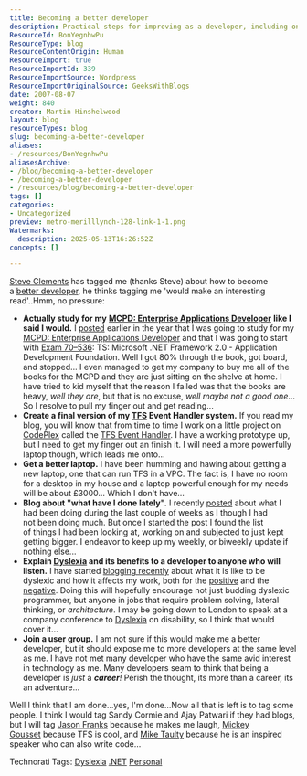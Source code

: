 ```yaml
---
title: Becoming a better developer
description: Practical steps for improving as a developer, including ongoing learning, project work, community involvement, blogging, and embracing neurodiversity in tech.
ResourceId: BonYegnhwPu
ResourceType: blog
ResourceContentOrigin: Human
ResourceImport: true
ResourceImportId: 339
ResourceImportSource: Wordpress
ResourceImportOriginalSource: GeeksWithBlogs
date: 2007-08-07
weight: 840
creator: Martin Hinshelwood
layout: blog
resourceTypes: blog
slug: becoming-a-better-developer
aliases:
- /resources/BonYegnhwPu
aliasesArchive:
- /blog/becoming-a-better-developer
- /becoming-a-better-developer
- /resources/blog/becoming-a-better-developer
tags: []
categories:
- Uncategorized
preview: metro-merilllynch-128-link-1-1.png
Watermarks:
  description: 2025-05-13T16:26:52Z
concepts: []

---
```

[Steve Clements](http://geekswithblogs.net/steveclements/archive/2007/07/26/114182.aspx "Becoming a better developer...") has tagged me (thanks Steve) about how to become a [better developer](http://graysmatter.codivation.com/HowIAmBecomingABetterDeveloperPart1OfInfinity.aspx), he thinks tagging me 'would make an interesting read'..Hmm, no pressure:

- **Actually study for my** [**MCPD: Enterprise Applications Developer**](http://www.microsoft.com/learning/mcp/mcpd/entapp/default.mspx) **like I said I would.** I [posted](http://blog.hinshelwood.com/archive/2007/05/04/Studying-for-Exam-70-536-MCTS-Application-Development-Foundation.aspx) earlier in the year that I was going to study for my [MCPD: Enterprise Applications Developer](http://www.microsoft.com/learning/mcp/mcpd/entapp/default.mspx) and that I was going to start with [Exam 70–536](http://www.microsoft.com/learning/exams/70-536.asp): TS: Microsoft .NET Framework 2.0 - Application Development Foundation. Well I got 80% through the book, got board, and stopped... I even managed to get my company to buy me all of the books for the MCPD and they are just sitting on the shelve at home. I have tried to kid myself that the reason I failed was that the books are heavy, _well they are_, but that is no excuse, _well maybe not a good one_... So I resolve to pull my finger out and get reading...
- **Create a final version of my [TFS](http://msdn2.microsoft.com/en-us/teamsystem/aa718934.aspx "Team Foundation Server") Event Handler system.** If you read my blog, you will know that from time to time I work on a little project on [CodePlex](http://www.codeplex.com "CodePlex") called the [TFS Event Handler](http://www.codeplex.com/TFSEventHandler). I have a working prototype up, but I need to get my finger out an finish it. I will need a more powerfully laptop though, which leads me onto...
- **Get a better laptop.** I have been humming and hawing about getting a new laptop, one that can run TFS in a VPC. The fact is, I have no room for a desktop in my house and a laptop powerful enough for my needs will be about £3000... Which I don't have...
- **Blog about "what have I done lately".** I recently [posted](http://blog.hinshelwood.com/archive/2007/08/04/Blogging-about.aspx "what I have done lately") about what I had been doing during the last couple of weeks as I though I had not been doing much. But once I started the post I found the list of things I had been looking at, working on and subjected to just kept getting bigger. I endeavor to keep up my weekly, or biweekly update if nothing else...
- **Explain [Dyslexia](http://www.dyslexia.tv/freethinkersu/dyslexic_dictionary.htm "Multi-dimensional FreeThinking") and its benefits to a developer to anyone who will listen.** I have started [blogging recently](http://blog.hinshelwood.com/archive/2007/07/23/What-is-dyslexiaAgain.aspx "What is dyslexia Again") about what it is like to be dyslexic and how it affects my work, both for the [positive](http://blog.hinshelwood.com/archive/2007/07/22/How-to-become-a-Multi-Dimensional-Free-Thinker.aspx) and the [negative](http://blog.hinshelwood.com/archive/2007/08/06/Why-I-think-VB.NET-is-a-better-choice-than-C.aspx). Doing this will hopefully encourage not just budding dyslexic programmer, but anyone in jobs that require problem solving, lateral thinking, or _architecture_. I may be going down to London to speak at a company conference to [Dyslexia](http://www.dyslexia.tv/freethinkersu/dyslexic_dictionary.htm "Multi-dimensional FreeThinking") on disability, so I think that would cover it...
- **Join a user group.** I am not sure if this would make me a better developer, but it should expose me to more developers at the same level as me. I have not met many developer who have the same avid interest in technology as me. Many developers seam to think that being a developer is _just_ a _**career**!_ Perish the thought, its more than a career, its an adventure...

Well I think that I am done...yes, I'm done...Now all that is left is to tag some people. I think I would tag Sandy Cormie and Ajay Patwari if they had blogs, but I will tag [Jason Franks](http://geekswithblogs.net/jasonfranks/archive/2007/08/12/Better.Dev.aspx) because he makes me laugh, [Mickey Gousset](http://teamsystemrocks.com/blogs/mickey_gousset/) because TFS is cool, and [Mike Taulty](http://mtaulty.com/communityserver/blogs/mike_taultys_blog/) because he is an inspired speaker who can also write code...

Technorati Tags: [Dyslexia](http://technorati.com/tags/Dyslexia) [.NET](http://technorati.com/tags/.NET) [Personal](http://technorati.com/tags/Personal)
